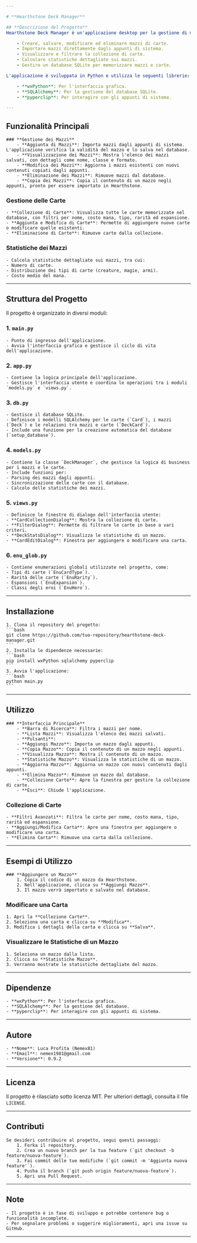 ```yaml
---

# **Hearthstone Deck Manager**

## **Descrizione del Progetto**
Hearthstone Deck Manager è un'applicazione desktop per la gestione di mazzi di carte del gioco **Hearthstone** di Blizzard. L'applicazione permette di:

    - Creare, salvare, modificare ed eliminare mazzi di carte.
    - Importare mazzi direttamente dagli appunti di sistema.
    - Visualizzare e filtrare la collezione di carte.
    - Calcolare statistiche dettagliate sui mazzi.
    - Gestire un database SQLite per memorizzare mazzi e carte.

L'applicazione è sviluppata in Python e utilizza le seguenti librerie:

    - **wxPython**: Per l'interfaccia grafica.
    - **SQLAlchemy**: Per la gestione del database SQLite.
    - **pyperclip**: Per interagire con gli appunti di sistema.

---
```


## **Funzionalità Principali**

    ### **Gestione dei Mazzi**
        - **Aggiunta di Mazzi**: Importa mazzi dagli appunti di sistema. L'applicazione verifica la validità del mazzo e lo salva nel database.
        - **Visualizzazione dei Mazzi**: Mostra l'elenco dei mazzi salvati, con dettagli come nome, classe e formato.
        - **Modifica dei Mazzi**: Aggiorna i mazzi esistenti con nuovi contenuti copiati dagli appunti.
        - **Eliminazione dei Mazzi**: Rimuove mazzi dal database.
        - **Copia dei Mazzi**: Copia il contenuto di un mazzo negli appunti, pronto per essere importato in Hearthstone.

### **Gestione delle Carte**
    - **Collezione di Carte**: Visualizza tutte le carte memorizzate nel database, con filtri per nome, costo mana, tipo, rarità ed espansione.
    - **Aggiunta e Modifica di Carte**: Permette di aggiungere nuove carte o modificare quelle esistenti.
    - **Eliminazione di Carte**: Rimuove carte dalla collezione.

### **Statistiche dei Mazzi**
    - Calcola statistiche dettagliate sui mazzi, tra cui:
    - Numero di carte.
    - Distribuzione dei tipi di carte (creature, magie, armi).
    - Costo medio del mana.

---

## **Struttura del Progetto**
Il progetto è organizzato in diversi moduli:

### **1. `main.py`**
    - Punto di ingresso dell'applicazione.
    - Avvia l'interfaccia grafica e gestisce il ciclo di vita dell'applicazione.

### **2. `app.py`**
    - Contiene la logica principale dell'applicazione.
    - Gestisce l'interfaccia utente e coordina le operazioni tra i moduli `models.py` e `views.py`.

### **3. `db.py`**
    - Gestisce il database SQLite.
    - Definisce i modelli SQLAlchemy per le carte (`Card`), i mazzi (`Deck`) e le relazioni tra mazzi e carte (`DeckCard`).
    - Include una funzione per la creazione automatica del database (`setup_database`).

### **4. `models.py`**
    - Contiene la classe `DeckManager`, che gestisce la logica di business per i mazzi e le carte.
    - Include funzioni per:
    - Parsing dei mazzi dagli appunti.
    - Sincronizzazione delle carte con il database.
    - Calcolo delle statistiche dei mazzi.

### **5. `views.py`**
    - Definisce le finestre di dialogo dell'interfaccia utente:
    - **CardCollectionDialog**: Mostra la collezione di carte.
    - **FilterDialog**: Permette di filtrare le carte in base a vari criteri.
    - **DeckStatsDialog**: Visualizza le statistiche di un mazzo.
    - **CardEditDialog**: Finestra per aggiungere o modificare una carta.

### **6. `enu_glob.py`**
    - Contiene enumerazioni globali utilizzate nel progetto, come:
    - Tipi di carte (`EnuCardType`).
    - Rarità delle carte (`EnuRarity`).
    - Espansioni (`EnuExpansion`).
    - Classi degli eroi (`EnuHero`).

---

## **Installazione**
    1. Clona il repository del progetto:
    ```bash
    git clone https://github.com/tuo-repository/hearthstone-deck-manager.git
    ```
    2. Installa le dipendenze necessarie:
    ```bash
    pip install wxPython sqlalchemy pyperclip
    ```
    3. Avvia l'applicazione:
    ```bash
    python main.py
    ```

---

## **Utilizzo**

    ### **Interfaccia Principale**
        - **Barra di Ricerca**: Filtra i mazzi per nome.
        - **Lista Mazzi**: Visualizza l'elenco dei mazzi salvati.
        - **Pulsanti**:
        - **Aggiungi Mazzo**: Importa un mazzo dagli appunti.
        - **Copia Mazzo**: Copia il contenuto di un mazzo negli appunti.
        - **Visualizza Mazzo**: Mostra il contenuto di un mazzo.
        - **Statistiche Mazzo**: Visualizza le statistiche di un mazzo.
        - **Aggiorna Mazzo**: Aggiorna un mazzo con nuovi contenuti dagli appunti.
        - **Elimina Mazzo**: Rimuove un mazzo dal database.
        - **Collezione Carte**: Apre la finestra per gestire la collezione di carte.
        - **Esci**: Chiude l'applicazione.

### **Collezione di Carte**
    - **Filtri Avanzati**: Filtra le carte per nome, costo mana, tipo, rarità ed espansione.
    - **Aggiungi/Modifica Carta**: Apre una finestra per aggiungere o modificare una carta.
    - **Elimina Carta**: Rimuove una carta dalla collezione.

---

## **Esempi di Utilizzo**

    ### **Aggiungere un Mazzo**
        1. Copia il codice di un mazzo da Hearthstone.
        2. Nell'applicazione, clicca su **Aggiungi Mazzo**.
        3. Il mazzo verrà importato e salvato nel database.

### **Modificare una Carta**
    1. Apri la **Collezione Carte**.
    2. Seleziona una carta e clicca su **Modifica**.
    3. Modifica i dettagli della carta e clicca su **Salva**.

### **Visualizzare le Statistiche di un Mazzo**
    1. Seleziona un mazzo dalla lista.
    2. Clicca su **Statistiche Mazzo**.
    3. Verranno mostrate le statistiche dettagliate del mazzo.

---

## **Dipendenze**
    - **wxPython**: Per l'interfaccia grafica.
    - **SQLAlchemy**: Per la gestione del database.
    - **pyperclip**: Per interagire con gli appunti di sistema.

---

## **Autore**
    - **Nome**: Luca Profita (Nemex81)
    - **Email**: nemex1981@gmail.com
    - **Versione**: 0.9.2

---

## **Licenza**
Il progetto è rilasciato sotto licenza MIT. Per ulteriori dettagli, consulta il file `LICENSE`.

---

## **Contributi**
    Se desideri contribuire al progetto, segui questi passaggi:
        1. Forka il repository.
        2. Crea un nuovo branch per la tua feature (`git checkout -b feature/nuova-feature`).
        3. Fai commit delle tue modifiche (`git commit -m 'Aggiunta nuova feature'`).
        4. Pusha il branch (`git push origin feature/nuova-feature`).
        5. Apri una Pull Request.

---

## **Note**
    - Il progetto è in fase di sviluppo e potrebbe contenere bug o funzionalità incomplete.
    - Per segnalare problemi o suggerire miglioramenti, apri una issue su GitHub.

---